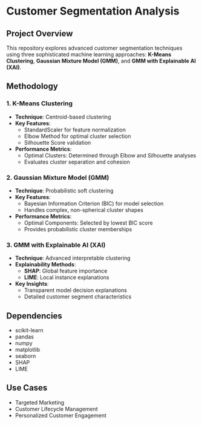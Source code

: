 # Customer Segmentation Analysis

## Project Overview
This repository explores advanced customer segmentation techniques using three sophisticated machine learning approaches: **K-Means Clustering**, **Gaussian Mixture Model (GMM)**, and **GMM with Explainable AI (XAI)**.

## Methodology

### 1. K-Means Clustering
- **Technique**: Centroid-based clustering  
- **Key Features**:  
  - StandardScaler for feature normalization  
  - Elbow Method for optimal cluster selection  
  - Silhouette Score validation  
- **Performance Metrics**:  
  - Optimal Clusters: Determined through Elbow and Silhouette analyses  
  - Evaluates cluster separation and cohesion  

### 2. Gaussian Mixture Model (GMM)
- **Technique**: Probabilistic soft clustering  
- **Key Features**:  
  - Bayesian Information Criterion (BIC) for model selection  
  - Handles complex, non-spherical cluster shapes  
- **Performance Metrics**:  
  - Optimal Components: Selected by lowest BIC score  
  - Provides probabilistic cluster memberships  

### 3. GMM with Explainable AI (XAI)
- **Technique**: Advanced interpretable clustering  
- **Explainability Methods**:  
  - **SHAP**: Global feature importance  
  - **LIME**: Local instance explanations  
- **Key Insights**:  
  - Transparent model decision explanations  
  - Detailed customer segment characteristics  

## Dependencies

- scikit-learn  
- pandas  
- numpy  
- matplotlib  
- seaborn  
- SHAP  
- LIME  

## Use Cases

- Targeted Marketing  
- Customer Lifecycle Management  
- Personalized Customer Engagement  
